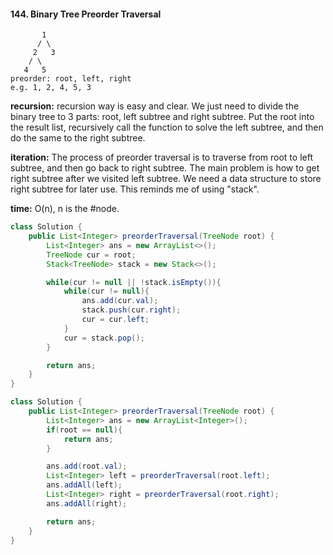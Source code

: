 #### 144. Binary Tree Preorder Traversal
```
       1
      / \
     2   3
    / \
   4   5
preorder: root, left, right
e.g. 1, 2, 4, 5, 3
```

__recursion:__
recursion way is easy and clear. We just need to divide the binary tree to 3
parts: root, left subtree and right subtree. Put the root into the result list,
recursively call the function to solve the left subtree, and then do the same
to the right subtree.

__iteration:__
The process of preorder traversal is to traverse from root to left subtree, and
then go back to right subtree. The main problem is how to get right subtree
after we visited left subtree. We need a data structure to store right subtree
for later use. This reminds me of using "stack".

__time:__ O(n), n is the #node.
```java
class Solution {
    public List<Integer> preorderTraversal(TreeNode root) {
        List<Integer> ans = new ArrayList<>();
        TreeNode cur = root;
        Stack<TreeNode> stack = new Stack<>();

        while(cur != null || !stack.isEmpty()){
            while(cur != null){
                ans.add(cur.val);
                stack.push(cur.right);
                cur = cur.left;
            }
            cur = stack.pop();
        }

        return ans;
    }
}

class Solution {
    public List<Integer> preorderTraversal(TreeNode root) {
        List<Integer> ans = new ArrayList<Integer>();
        if(root == null){
            return ans;
        }

        ans.add(root.val);
        List<Integer> left = preorderTraversal(root.left);
        ans.addAll(left);
        List<Integer> right = preorderTraversal(root.right);
        ans.addAll(right);

        return ans;
    }
}
```
